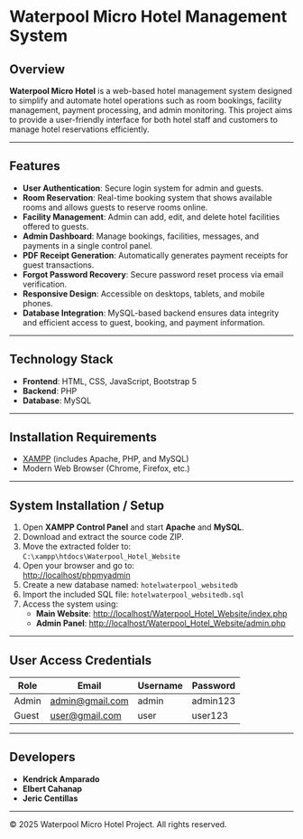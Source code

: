 # Waterpool Micro Hotel Management System

## Overview
**Waterpool Micro Hotel** is a web-based hotel management system designed to simplify and automate hotel operations such as room bookings, facility management, 
payment processing, and admin monitoring. This project aims to provide a user-friendly interface for both hotel staff and customers to manage hotel reservations efficiently.

---

## Features

- **User Authentication**: Secure login system for admin and guests.
- **Room Reservation**: Real-time booking system that shows available rooms and allows guests to reserve rooms online.
- **Facility Management**: Admin can add, edit, and delete hotel facilities offered to guests.
- **Admin Dashboard**: Manage bookings, facilities, messages, and payments in a single control panel.
- **PDF Receipt Generation**: Automatically generates payment receipts for guest transactions.
- **Forgot Password Recovery**: Secure password reset process via email verification.
- **Responsive Design**: Accessible on desktops, tablets, and mobile phones.
- **Database Integration**: MySQL-based backend ensures data integrity and efficient access to guest, booking, and payment information.

---

## Technology Stack

- **Frontend**: HTML, CSS, JavaScript, Bootstrap 5  
- **Backend**: PHP  
- **Database**: MySQL  

---

## Installation Requirements

- [XAMPP](https://www.apachefriends.org/) (includes Apache, PHP, and MySQL)
- Modern Web Browser (Chrome, Firefox, etc.)

---

## System Installation / Setup

1. Open **XAMPP Control Panel** and start **Apache** and **MySQL**.
2. Download and extract the source code ZIP.
3. Move the extracted folder to:  
   `C:\xampp\htdocs\Waterpool_Hotel_Website`
4. Open your browser and go to:  
   [http://localhost/phpmyadmin](http://localhost/phpmyadmin)
5. Create a new database named: `hotelwaterpool_websitedb`
6. Import the included SQL file: `hotelwaterpool_websitedb.sql`
7. Access the system using:
   - **Main Website**: [http://localhost/Waterpool_Hotel_Website/index.php](http://localhost/Waterpool_Hotel_Website/index.php)
   - **Admin Panel**: [http://localhost/Waterpool_Hotel_Website/admin.php](http://localhost/Waterpool_Hotel_Website/admin.php)

---

## User Access Credentials

| Role   | Email               | Username   | Password    |
|--------|---------------------|------------|-------------|
| Admin  | admin@gmail.com     | admin      | admin123    |
| Guest  | user@gmail.com      | user       | user123     |

---

## Developers

- **Kendrick Amparado**
- **Elbert Cahanap**
- **Jeric Centillas**


---

© 2025 Waterpool Micro Hotel Project. All rights reserved.
